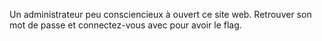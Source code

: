 Un administrateur peu consciencieux à ouvert ce site web. Retrouver son mot de passe et connectez-vous avec pour avoir le flag.
